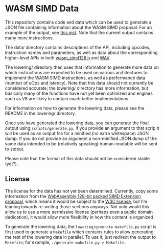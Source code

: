 # WASM SIMD Data

This repository contains code and data which can be used to generate
a JSON file containing information about the WASM SIMD proposal.  For
an example of the output, see [this
gist](https://gist.github.com/nemequ/356f7356b1373bea2d58bdd3e69769b6).
Note that the current output contains many more instructions.

The data/ directory contains descriptions of the API, including
opcodes, instruction names and parameters, as well as data about the
corresponding higher-level APIs in both
[wasm_simd128.h](https://github.com/llvm/llvm-project/blob/main/clang/lib/Headers/wasm_simd128.h)
and [WAV](https://github.com/nemequ/wav).

The lowering/ directory then uses that information to generate more
data on which instructions are expected to be used on various
architectures to implement the WASM SIMD instructions, as well as
performance data (number of uOps and latency).  Note that this data
should not currently be considered accurate; the lowering/ directory
has more  information, but basically many of the functions have not
yet been optimized and engines such as V8 are likely to contain *much*
better implementations.

For information on how to generate the lowering data, please see the
README in the lowering/ directory.

Once you have generated the lowering data, you can generate the final
output using `scripts/generate.py`.  If you provide an argument to that
scrip it will be used as an output file for a minified (no extra
whitespace) JSON dump.  If you do not provide an argument a
non-minified JSON dump of the same data intended to be (relatively
speaking) human-readable will be sent to stdout.

Please note that the format of this data should not be considered
stable (yet?).

## License

The license for the data has not yet been determined.  Currently, copy
some information from the [WebAssembly 128-bit packed SIMD Extension
proposal](https://github.com/WebAssembly/simd/blob/main/proposals/simd/SIMD.md),
which means it would be subject to the [W3C
license](https://github.com/WebAssembly/simd/blob/main/document/core/LICENSE),
but I'm leaning towards re-writing those sections anyways.  Not only
would this allow us to use a more permissive license (perhaps even
a public domain dedication), it would allow more flexibility in how the
content is organized.


To generate the lowering data, the `lowering/generate-makefile.py`
script is first used to generate a `Makefile` which contains rules to
allow generating the rest of the lowering data in parallel.  To use
it, just redirect the output to `Makefile`; for example,
`./generate-makefile.py > Makefile`.
